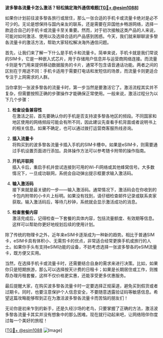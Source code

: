**波多黎各流量卡怎么激活？轻松搞定海外通信难题[[TG💪+ @esim1088](https://t.me/s/esim1088)]**

如果你计划前往波多黎各旅行或居住，那么一张合适的手机卡或流量卡绝对是必不可少的。无论是想保持与国内亲友的联系，还是需要在异国他乡畅游网络，选择一款适合自己的手机卡或流量卡至关重要。然而，对于初次接触这类产品的人来说，可能对如何激活、使用以及选择合适的产品感到困惑。今天，我们就来聊聊波多黎各流量卡的激活方法，帮助大家轻松解决海外通信问题。

首先，让我们来了解一下什么是手机卡和流量卡。简单来说，手机卡就是我们常说的SIM卡，它是一种嵌入式芯片，用于存储用户信息并与运营商网络连接。而流量卡则是专门用来提供移动数据服务的卡片，通常不包含语音通话功能。两者之间的区别在于用途不同：手机卡适用于需要打电话和发短信的场景，而流量卡则更适合专注于上网需求的人群。

当你拿到一张波多黎各的流量卡时，第一步当然是要激活它了。激活流程其实并不复杂，但需要按照正确的步骤操作才能确保正常使用。一般来说，激活过程分为以下几个步骤：

1. **检查设备兼容性**  
   在激活之前，首先要确认你的手机是否支持波多黎各地区的频段。不同国家和地区使用的网络频段可能会有所不同，因此建议先查看手机背面或者说明书上的相关信息。如果不确定，也可以通过拨打运营商客服热线咨询。

2. **插入流量卡**  
   将购买到的波多黎各流量卡插入手机的SIM卡槽中。如果是eSIM卡，则需要通过手机设置页面进行添加。具体操作方法可以参考随卡附带的操作指南。

3. **开机并联网**  
   插入卡后，重启手机并尝试连接到可用的Wi-Fi网络或其他蜂窝信号。大多数情况下，一旦成功联网，系统会自动弹出提示框要求输入激活码。

4. **输入激活码**  
   接下来就是最关键的一步——输入激活码。通常情况下，激活码会在你收到的卡包内附带的小卡片上标明。如果没有找到，请仔细检查邮件记录或联系卖家获取。输入激活码后，等待几秒钟，系统就会显示激活成功的消息。

5. **检查套餐内容**  
   激活完成后，记得检查一下套餐的具体内容，包括流量额度、有效期等信息。这样可以帮助你更好地规划后续的使用计划。

除了传统的物理卡之外，近年来eSIM卡逐渐成为一种新的趋势。相比于普通SIM卡，eSIM卡具有体积小、无需剪卡的优点，非常适合经常更换手机或旅行的人士。如果你手头有支持eSIM功能的设备，不妨考虑选择一张波多黎各的eSIM流量卡，既方便又实用。

当然，在选择手机卡或流量卡时，还需要结合自身的需求来进行决策。比如，如果你只是短期旅游，那么可以选择按天计费的日租卡；如果是长期居住或工作，则推荐办理月租套餐，这样不仅价格更实惠，还能享受更多优惠服务。

最后提醒大家，在购买波多黎各流量卡时一定要选择正规渠道，避免买到假货或者过期卡。同时，也要注意保护个人信息安全，不要随意透露验证码等敏感信息。希望这篇攻略能够帮到正在为激活波多黎各流量卡而苦恼的朋友们！

无论你是初来乍到的新手，还是久经沙场的老鸟，只要掌握了正确的方法，激活波多黎各流量卡其实并没有想象中的那么困难。现在就行动起来吧，让网络陪伴你度过每一个美好的旅程！  

[[TG💪+ @esim1088](https://t.me/s/esim1088) ![Image](https://i.postimg.cc/4NQfJmqS/Snipaste-2025-05-13-00-14-12.png)]